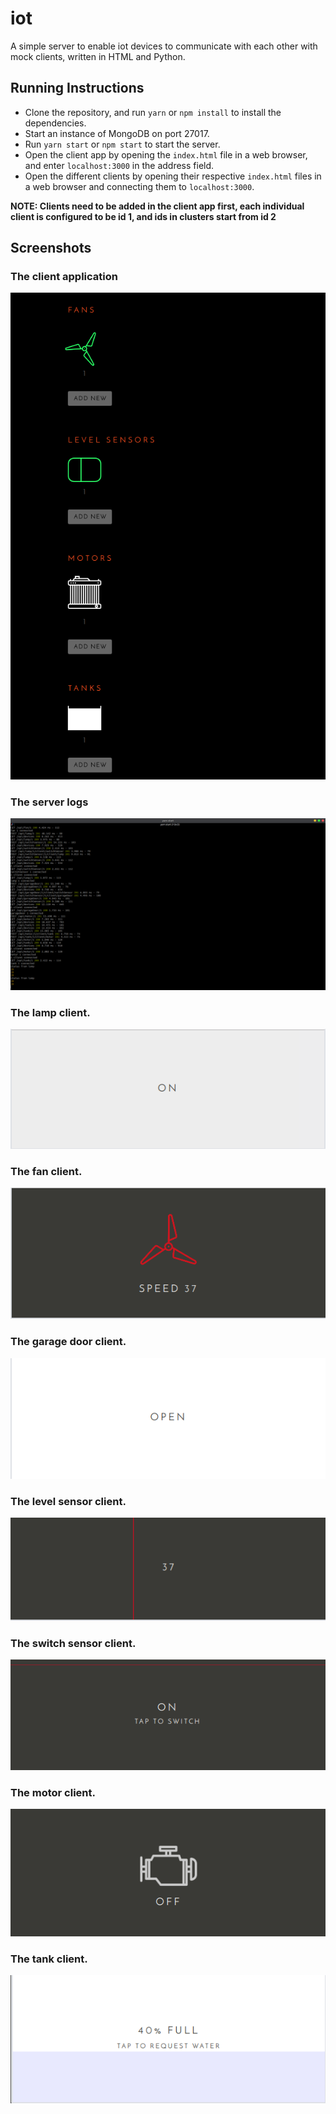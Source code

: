 # iot
A simple server to enable iot devices to communicate with each other with mock clients, written in HTML and Python.

## Running Instructions
- Clone the repository, and run `yarn` or `npm install` to install the dependencies.
- Start an instance of MongoDB on port 27017.
- Run `yarn start` or `npm start` to start the server.
- Open the client app by opening the `index.html` file in a web browser, and enter `localhost:3000` in the address field.
- Open the different clients by opening their respective `index.html` files in a web browser and connecting them to `localhost:3000`.

**NOTE: Clients need to be added in the client app first, each individual client is configured to be id 1, and ids in clusters start from id 2**

## Screenshots
### The client application
![client-app](screenshots/client-app.png)


### The server logs
![client-app](screenshots/server.png)


### The lamp client.
![client-app](screenshots/lamp.png)


### The fan client.
![client-app](screenshots/fan.png)


### The garage door client.
![client-app](screenshots/garage-door.png)


### The level sensor client.
![client-app](screenshots/level-sensor.png)


### The switch sensor client.
![client-app](screenshots/switch-sensor.png)


### The motor client.
![client-app](screenshots/motor.png)


### The tank client.
![client-app](screenshots/tank.png)
